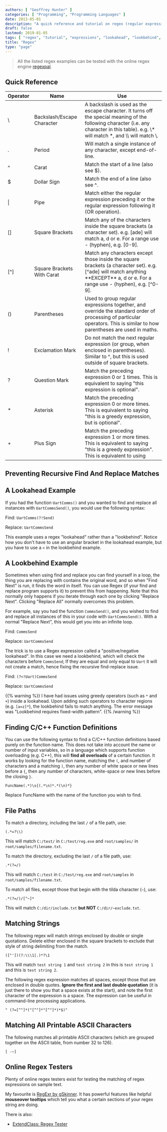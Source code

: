 ```yaml
---
authors: [ "Geoffrey Hunter" ]
categories: [ "Programming", "Programming Languages" ]
date: 2013-05-01
description: "A quick reference and tutorial on regex (regular expressions) including lookahead and lookbehind."
draft: false
lastmod: 2019-01-05
tags: [ "regex", "tutorial", "expressions", "lookahead", "lookbehind", "quick reference" ]
title: "Regex"
type: "page"
---
```


> All the listed regex examples can be tested with the online regex engine [regexpal](http://regexpal.com/).

## Quick Reference

<div class="table-wrapper">
<table>
    <thead>
        <tr>
            <th>Operator</th>
            <th>Name</th>
            <th>Use</th>
        </tr>
    </thead>
    <tbody>
        <tr>
            <td>\</td>
            <td>Backslash/Escape Character</td>
            <td>A backslash is used as the escape character. It turns off the special meaning of the following character (i.e. any character in this table). e.g. \* will match *, and \\ will match \.</td>
        </tr>
        <tr>
            <td>.</td>
            <td>Period</td>
            <td>Will match a single instance of any character, except end-of-line.</td>
        </tr>
        <tr>
            <td>^</td>
            <td>Carat</td>
            <td>Match the start of a line (also see $).</td>
        </tr>
        <tr>
            <td>$</td>
            <td>Dollar Sign</td>
            <td>Match the end of a line (also see ^.</td>
        </tr>
        <tr>
            <td>|</td>
            <td>Pipe</td>
            <td>Match either the regular expression preceding it or the regular expression following it (OR operation).</td>
        </tr>
        <tr>
            <td>[]</td>
            <td>Square Brackets</td>
            <td>Match any of the characters inside the square brackets (a character set). e.g. [ade] will match a, d or e. For a range use - (hyphen), e.g. [0-9].</td>
        </tr>
        <tr>
            <td>[^]</td>
            <td>Square Brackets With Carat</td>
            <td>Match any characters except those inside the square brackets (a character set). e.g. [^ade] will match anything **EXCEPT** a, d or e. For a range use - (hyphen), e.g. [^0-9].</td>
        </tr>
        <tr>
            <td>()</td>
            <td>Parentheses</td>
            <td>Used to group regular expressions together, and override the standard order of processing of particular operators. This is similar to how parentheses are used in maths.</td>
        </tr>
        <tr>
            <td>!</td>
            <td>Exclamation Mark</td>
            <td>Do not match the next regular expression (or group, when enclosed in parentheses). Similar to ^, but this is used outside of square brackets.</td>
        </tr>
        <tr>
            <td>?</td>
            <td>Question Mark</td>
            <td>Match the preceding expression 0 or 1 times. This is equivalent to saying "this expression is optional".</td>
        </tr>
        <tr>
            <td>*</td>
            <td>Asterisk</td>
            <td>Match the preceding expression 0 or more times. This is equivalent to saying "this is a greedy expression, but is optional".</td>
        </tr>
        <tr>
            <td>+</td>
            <td>Plus Sign</td>
            <td>Match the preceding expression 1 or more times. This is equivalent to saying "this is a greedy expression". This is equivalent to using</td>
        </tr>
    </tbody>
</table>
</div>

## Preventing Recursive Find And Replace Matches

## A Lookahead Example

If you had the function `UartComms()` and you wanted to find and replace all instances with `UartCommsSend()`, you would use the following syntax:
    
Find: `UartComms(?!Send)`
    
Replace: `UartCommsSend`
    
This example uses a regex "lookahead" rather than a "lookbehind". Notice how you don't have to use an angular bracket in the lookahead example, but you have to use a `<` in the lookbehind example.

## A Lookbehind Example

Sometimes when using find and replace you can find yourself in a loop, the thing you are replacing with contains the original word, and so when "Find Next" is run, it finds the word in itself. You can use Regex (if your find and replace program supports it) to prevent this from happening. Note that this normally only happens if you iterate through each one by clicking "Replace Next". Clicking "Replace All" normally overcomes this problem.

For example, say you had the function `CommsSend()`, and you wished to find and replace all instances of this in your code with `UartCommsSend()`. With a normal "Replace Next", this would get you into an infinite loop.

Find: `CommsSend`

Replace: `UartCommsSend`
    
The trick is to use a Regex expression called a "positive/negative lookahead". In this case we need a lookbehind, which will check the characters before `CommsSend`; If they are equal and only equal to `Uart` it will not create a match, hence fixing the recursive find-replace issue.

Find: `(?<!Uart)CommsSend`
    
Replace: `UartCommsSend`

{{% warning %}}
I have had issues using greedy operators (such as `*` and `+`) inside a lookahead. Upon adding such operators to character regions (e.g. `[a=z]*`), the lookbehind fails to match anything. The error message was "Lookbehind requires fixed-width pattern".
{{% /warning %}}

## Finding C/C++ Function Definitions

You can use the following syntax to find a C/C++ function definitions based purely on the function name. This does not take into account the name or number of input variables, so in a language which supports function overloading (e.g. C++), this will **find all overloads** of a certain function. It works by looking for the function name, matching the `(`, and number of characters and a matching `)`, then any number of white space or new lines before a `{`, then any number of characters, white-space or new lines before the closing `}`.

```text
FuncName(.*)\s{(.*\n)*.*(\n)*}
```

Replace FuncName with the name of the function you wish to find.

## File Paths

To match a directory, including the last `/` of a file path, use:

```text
(.*=?\\)
```

This will match `C:/test/` in `C:/test/reg.exe` and `root/samples/` in `root/samples/filename.txt`.

To match the directory, excluding the last `/` of a file path, use:

```text
.*(?=/)
```

This will match `C:/test` in `C:/test/reg.exe` and `root/samples` in `root/samples/filename.txt`.

To match all files, except those that begin with the tilda character (`~`), use:

```text
.*(?=/)/[^~]*
```

This will match `C:/dir/include.txt` **but NOT** `C:/dir/~exclude.txt`.

## Matching Strings

The following regex will match strings enclosed by double or single quotations. Delete either enclosed in the square brackets to exclude that style of string delimiting from the match.

```text
(["'])(?:\\\1|.)*?\1
```

This will match `test string 1` and `test string 2` in this is `test string 1` and this is `test string 2`.

The following regex expression matches all spaces, except those that are enclosed in double quotes. **Ignore the first and last double quotation** (it is just there to show you that a space exists at the start), and note the first character of the expression is a space. The expression can be useful in command-line processing applications.

```text
" (?=[^"]*("[^"]*"[^"]*)*$)"
```

## Matching All Printable ASCII Characters

The following matches all printable ASCII characters (which are grouped together on the ASCII table, from number 32 to 126).

```text
[ -~]
```

## Online Regex Testers

Plenty of online regex testers exist for testing the matching of regex expressions on sample text.

My favourite is [RegExr by gSkinner](http://gskinner.com/RegExr/). It has powerful features like helpful **mouseover tooltips** which tell you what a certain sections of your regex string are doing.

There is also:

* [ExtendClass: Regex Tester](https://extendsclass.com/regex-tester.html)
